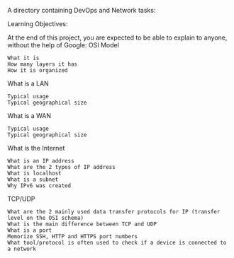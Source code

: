 A directory containing DevOps and Network tasks:

Learning Objectives:

At the end of this project, you are expected to be able to explain to anyone, without the help of Google:
OSI Model

    What it is
    How many layers it has
    How it is organized

What is a LAN

    Typical usage
    Typical geographical size

What is a WAN

    Typical usage
    Typical geographical size

What is the Internet

    What is an IP address
    What are the 2 types of IP address
    What is localhost
    What is a subnet
    Why IPv6 was created

TCP/UDP

    What are the 2 mainly used data transfer protocols for IP (transfer level on the OSI schema)
    What is the main difference between TCP and UDP
    What is a port
    Memorize SSH, HTTP and HTTPS port numbers
    What tool/protocol is often used to check if a device is connected to a network

